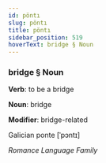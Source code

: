 ```yaml
---
id: pöntı
slug: pöntı
title: pöntı
sidebar_position: 519
hoverText: bridge § Noun
---
```


### bridge § Noun

**Verb**: to be a bridge

**Noun**: bridge

**Modifier**: bridge-related

Galician ponte [ˈpɔntɪ]

*Romance Language Family*